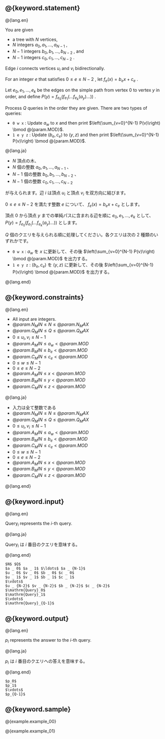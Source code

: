 ## @{keyword.statement}

@{lang.en}

You are given

- a tree with $N$ vertices,
- $N$ integers $a _ 0, a _ 1, \ldots, a _ {N-1}$ ,
- $N-1$ integers $b _ 0, b _ 1, \ldots, b _ {N-2}$ , and
- $N-1$ integers $c _ 0, c _ 1, \ldots, c _ {N-2}$ .

Edge $i$ connects vertices $u _ i$ and $v _ i$ bidirectionally.

For an integer $e$ that satisfies $0 \leq e \leq N-2$ , let $f _ e(x) = b _ e x + c _ e$ .

Let $e _ 0, e _ 1, \ldots, e _ k$ be the edges on the simple path from vertex $0$ to vertex $y$ in order, and define $P(y) = f _ {e _ 0}(f _ {e _ 1}(\ldots f _ {e _ k}(a _ y) \ldots ))$ .

Process $Q$ queries in the order they are given. There are two types of queries:

- `0 w x` : Update $a_w$ to $x$ and then print $\left(\sum_{v=0}^{N-1} P(v)\right) \bmod @{param.MOD}$.
- `1 e y z` : Update $(b_e, c_e)$ to $(y, z)$ and then print $\left(\sum_{v=0}^{N-1} P(v)\right) \bmod @{param.MOD}$.


@{lang.ja}

- $N$ 頂点の木、
- $N$ 個の整数 $a _ 0 , a _ 1 , \ldots , a _ {N-1}$ 、
- $N-1$ 個の整数 $b _ 0 , b _ 1 , \ldots , b _ {N-2}$ 、
- $N-1$ 個の整数 $c _ 0 , c _ 1 , \ldots , c _ {N-2}$

が与えられます。辺 $i$ は頂点 $u _ i$ と頂点 $v _ i$ を双方向に結びます。

$0\leq e \leq N-2$ を満たす整数 $e$ について、 $f _ e (x) = b _ e x + c _ e$ とします。

頂点 $0$ から頂点 $y$ までの単純パスに含まれる辺を順に $e _ 0,e _ 1, \ldots , e _ k$ として、 $P(y) = f _ {e _ 0}(f _ {e _ 1}(\ldots f _ {e _ k}(a _ y) \ldots ))$ とします。

$Q$ 個のクエリを与えられる順に処理してください。各クエリは次の $2$ 種類のいずれかです。

- `0 w x` : $a_w$ を $x$ に更新して、その後 $\left(\sum_{v=0}^{N-1} P(v)\right) \bmod @{param.MOD}$ を出力する。
- `1 e y z` : $(b_e, c_e)$ を $(y, z)$ に更新して、その後 $\left(\sum_{v=0}^{N-1} P(v)\right) \bmod @{param.MOD}$ を出力する。

@{lang.end}

## @{keyword.constraints}

@{lang.en}
- All input are integers.
- $@{param.N_MIN} \leq N \leq @{param.N_MAX}$
- $@{param.Q_MIN} \leq Q \leq @{param.Q_MAX}$
- $0 \leq u _ i, v _ i \leq N - 1$
- $@{param.A_MIN} \leq a _ w \lt @{param.MOD}$
- $@{param.B_MIN} \leq b _ e \lt @{param.MOD}$
- $@{param.C_MIN} \leq c _ e \lt @{param.MOD}$
- $0 \leq w \leq N - 1$
- $0 \leq e \leq N - 2$
- $@{param.A_MIN} \leq x \lt @{param.MOD}$
- $@{param.B_MIN} \leq y \lt @{param.MOD}$
- $@{param.C_MIN} \leq z \lt @{param.MOD}$

@{lang.ja}
- 入力は全て整数である
- $@{param.N_MIN} \leq N \leq @{param.N_MAX}$
- $@{param.Q_MIN} \leq Q \leq @{param.Q_MAX}$
- $0 \leq u _ i, v _ i \leq N - 1$
- $@{param.A_MIN} \leq a _ w \lt @{param.MOD}$
- $@{param.B_MIN} \leq b _ e \lt @{param.MOD}$
- $@{param.C_MIN} \leq c _ e \lt @{param.MOD}$
- $0 \leq w \leq N - 1$
- $0 \leq e \leq N - 2$
- $@{param.A_MIN} \leq x \lt @{param.MOD}$
- $@{param.B_MIN} \leq y \lt @{param.MOD}$
- $@{param.C_MIN} \leq z \lt @{param.MOD}$

@{lang.end}

## @{keyword.input}

@{lang.en}

$\mathrm{Query}_i$ represents the $i$-th query.

@{lang.ja}

$\mathrm{Query}_i$ は $i$ 番目のクエリを意味する。

@{lang.end}

```
$N$ $Q$
$a _ 0$ $a _ 1$ $\ldots$ $a _ {N-1}$
$u _ 0$ $v _ 0$ $b _ 0$ $c _ 0$
$u _ 1$ $v _ 1$ $b _ 1$ $c _ 1$
$\vdots$
$u _ {N-2}$ $v _ {N-2}$ $b _ {N-2}$ $c _ {N-2}$
$\mathrm{Query}_0$
$\mathrm{Query}_1$
$\vdots$
$\mathrm{Query}_{Q-1}$
```

## @{keyword.output}

@{lang.en}

$p_i$ represents the answer to the $i$-th query.

@{lang.ja}

$p_i$ は $i$ 番目のクエリへの答えを意味する。

@{lang.end}

```
$p_0$
$p_1$ 
$\vdots$
$p_{Q-1}$
```

## @{keyword.sample}

@{example.example_00}

@{example.example_01}
